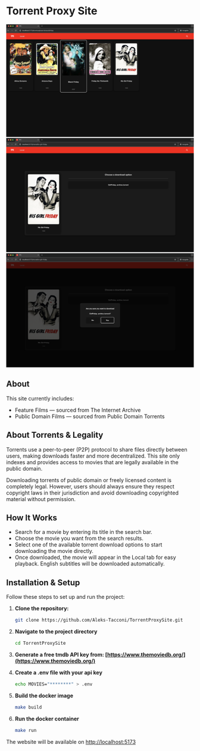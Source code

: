 # Torrent Proxy Site

![assets/1.png](assets/1.png)
![assets/2.png](assets/2.png)
![assets/3.png](assets/3.png)

## About

This site currently includes:

- Feature Films — sourced from The Internet Archive
- Public Domain Films — sourced from Public Domain Torrents

## About Torrents & Legality

Torrents use a peer-to-peer (P2P) protocol to share files directly between users, making downloads faster and more decentralized. This site only indexes and provides access to movies that are legally available in the public domain.

Downloading torrents of public domain or freely licensed content is completely legal. However, users should always ensure they respect copyright laws in their jurisdiction and avoid downloading copyrighted material without permission.

## How It Works

- Search for a movie by entering its title in the search bar.
- Choose the movie you want from the search results.
- Select one of the available torrent download options to start downloading the movie directly.
- Once downloaded, the movie will appear in the Local tab for easy playback. English subtitles will be downloaded automatically.

## Installation & Setup

Follow these steps to set up and run the project:

1. **Clone the repository:**

   ```sh
   git clone https://github.com/Aleks-Tacconi/TorrentProxySite.git
   ```

2. **Navigate to the project directory**

    ```sh
    cd TorrentProxySite
    ```

3. **Generate a free tmdb API key from: [https://www.themoviedb.org/](https://www.themoviedb.org/)**

4. **Create a .env file with your api key**

    ```sh
    echo MOVIES="********" > .env
    ```

5. **Build the docker image**

    ```sh
    make build
    ```

6. **Run the docker container**

    ```sh
    make run
    ```

The website will be available on [http://localhost:5173](http://localhost:5173)
